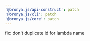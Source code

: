 ```yaml
---
'@bronya.js/api-construct': patch
'@bronya.js/cli': patch
'@bronya.js/core': patch
---
```


fix: don't duplicate id for lambda name
